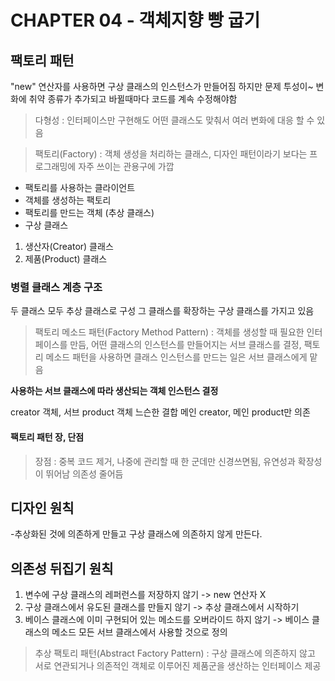 # CHAPTER 04 - 객체지향 빵 굽기
## 팩토리 패턴
"new" 연산자를 사용하면 구상 클래스의 인스턴스가 만들어짐
하지만 문제 투성이~ 
변화에 취약
종류가 추가되고 바뀔때마다 코드를 계속 수정해야함

> 다형성 : 인터페이스만 구현해도 어떤 클래스도 맞춰서 여러 변화에 대응 할 수 있음

> 팩토리(Factory) : 객체 생성을 처리하는 클래스, 디자인 패턴이라기 보다는 프로그래밍에 자주 쓰이는 관용구에 가깝

- 팩토리를 사용하는 클라이언트
- 객체를 생성하는 팩토리
- 팩토리를 만드는 객체 (추상 클래스)
- 구상 클래스

1. 생산자(Creator) 클래스
2. 제품(Product) 클래스

### 병렬 클래스 계층 구조
두 클래스 모두 추상 클래스로 구성
그 클래스를 확장하는 구상 클래스를 가지고 있음

> 팩토리 메소드 패턴(Factory Method Pattern) : 객체를 생성할 때 필요한 인터페이스를 만듬, 
> 어떤 클래스의 인스턴스를 만들어지는 서브 클래스를 결정, 
> 팩토리 메소드 패턴을 사용하면 클래스 인스턴스를 만드는 일은 서브 클래스에게 맡음

**사용하는 서브 클래스에 따라 생산되는 객체 인스턴스 결정**

creator 객체, 서브 product 객체 느슨한 결합
메인 creator, 메인 product만 의존

#### 팩토리 패턴 장, 단점
> 장점 : 중복 코드 제거, 나중에 관리할 때 한 군데만 신경쓰면됨, 유연성과 확장성이 뛰어남
의존성 줄어듬

## 디자인 원칙
-추상화된 것에 의존하게 만들고 구상 클래스에 의존하지 않게 만든다.

## 의존성 뒤집기 원칙
1. 변수에 구상 클래스의 레퍼런스를 저장하지 않기 -> new 연산자 X
2. 구상 클래스에서 유도된 클래스를 만들지 않기 -> 추상 클래스에서 시작하기
3. 베이스 클래스에 이미 구현되어 있는 메소드를 오버라이드 하지 않기 -> 베이스 클래스의 메소드 모든 서브 클래스에서 사용할 것으로 정의

> 추상 팩토리 패턴(Abstract Factory Pattern) : 구상 클래스에 의존하지 않고 서로 연관되거나
> 의존적인 객체로 이루어진 제품군을 생산하는 인터페이스 제공

